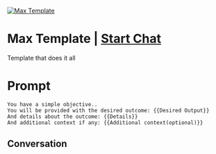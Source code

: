 
[![Max Template](https://flow-user-images.s3.us-west-1.amazonaws.com/prompt/n5jb7xI8iCjqKi7ZBMnG2/1696455138746)](https://gptcall.net/chat.html?data=%7B%22contact%22%3A%7B%22id%22%3A%22n5jb7xI8iCjqKi7ZBMnG2%22%2C%22flow%22%3Atrue%7D%7D)
# Max Template | [Start Chat](https://gptcall.net/chat.html?data=%7B%22contact%22%3A%7B%22id%22%3A%22n5jb7xI8iCjqKi7ZBMnG2%22%2C%22flow%22%3Atrue%7D%7D)
Template that does it all

# Prompt

```
You have a simple objective..
You will be provided with the desired outcome: {{Desired Output}}
And details about the outcome: {{Details}}
And additional context if any: {{Additional context(optional)}}
```

## Conversation




